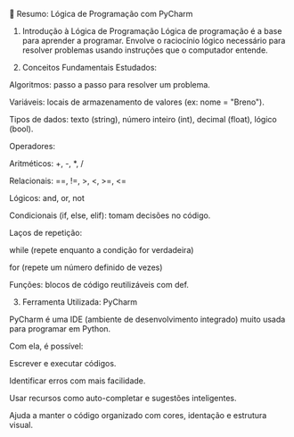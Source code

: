 🧠 Resumo: Lógica de Programação com PyCharm
1. Introdução à Lógica de Programação
Lógica de programação é a base para aprender a programar. Envolve o raciocínio lógico necessário para resolver problemas usando instruções que o computador entende.

2. Conceitos Fundamentais Estudados:

Algoritmos: passo a passo para resolver um problema.

Variáveis: locais de armazenamento de valores (ex: nome = "Breno").

Tipos de dados: texto (string), número inteiro (int), decimal (float), lógico (bool).

Operadores:

Aritméticos: +, -, *, /

Relacionais: ==, !=, >, <, >=, <=

Lógicos: and, or, not

Condicionais (if, else, elif): tomam decisões no código.

Laços de repetição:

while (repete enquanto a condição for verdadeira)

for (repete um número definido de vezes)

Funções: blocos de código reutilizáveis com def.

3. Ferramenta Utilizada: PyCharm

PyCharm é uma IDE (ambiente de desenvolvimento integrado) muito usada para programar em Python.

Com ela, é possível:

Escrever e executar códigos.

Identificar erros com mais facilidade.

Usar recursos como auto-completar e sugestões inteligentes.

Ajuda a manter o código organizado com cores, identação e estrutura visual.

